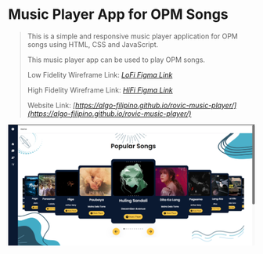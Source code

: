 # Music Player App for OPM Songs

> This is a simple and responsive music player application for OPM songs using HTML, CSS and JavaScript.
> 
> This music player app can be used to play OPM songs.
> 
> Low Fidelity Wireframe Link: *[LoFi Figma Link](https://www.figma.com/file/TqFgRMGnHKMARd8oZbnWDV/Low-Fidelity---Music-Player-App?type=design&node-id=3%3A266&t=YsGVp7zRWtsQywYN-1)*
>
> High Fidelity Wireframe Link: *[HiFi Figma Link](https://www.figma.com/file/5whHWVtioWOHQV2ErK9ZCo/High-Fidelity---Music-Player-App?type=design&node-id=0%3A1&t=6SJh2hb08HZ6MvrY-1)*
> 
> Website Link: *[https://algo-filipino.github.io/rovic-music-player/](https://algo-filipino.github.io/rovic-music-player/)*

[![Music Player App](music-player/images/music-player-app-ss.PNG)](https://algo-filipino.github.io/rovic-music-player/) 
